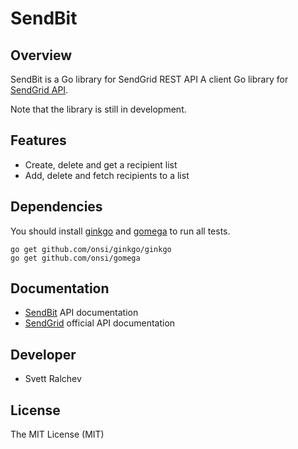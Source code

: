 # SendBit 

## Overview
SendBit is a Go library for SendGrid REST API
A client Go library for [SendGrid API](https://sendgrid.com/docs/API_Reference/Marketing_Emails_API/emails.html).

Note that the library is still in development.

## Features
- Create, delete and get a recipient list
- Add, delete and fetch recipients to a list

## Dependencies
You should install [ginkgo](http://onsi.github.io/ginkgo/) and [gomega](http://onsi.github.io/gomega/) to run all tests.
```
go get github.com/onsi/ginkgo/ginkgo
go get github.com/onsi/gomega
```

## Documentation
- [SendBit](http://godoc.org/github.com/svett/sendbit) API documentation
- [SendGrid](https://sendgrid.com/docs/API_Reference/Marketing_Emails_API/emails.html) official API documentation

## Developer
- Svett Ralchev 

## License

The MIT License (MIT)
